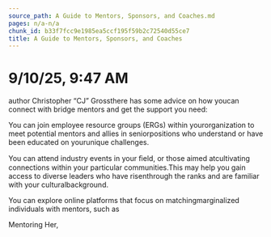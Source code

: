 ```yaml
---
source_path: A Guide to Mentors, Sponsors, and Coaches.md
pages: n/a-n/a
chunk_id: b33f7fcc9e1985ea5ccf195f59b2c72540d55ce7
title: A Guide to Mentors, Sponsors, and Coaches
---
```

# 9/10/25, 9:47 AM

author Christopher “CJ” Grossthere has some advice on how youcan connect with bridge mentors and get the support you need:

You can join employee resource groups (ERGs) within yourorganization to meet potential mentors and allies in seniorpositions who understand or have been educated on yourunique challenges.

You can attend industry events in your ﬁeld, or those aimed atcultivating connections within your particular communities.This may help you gain access to diverse leaders who have risenthrough the ranks and are familiar with your culturalbackground.

You can explore online platforms that focus on matchingmarginalized individuals with mentors, such as

Mentoring Her,
